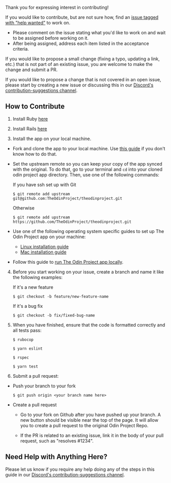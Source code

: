 Thank you for expressing interest in contributing!

If you would like to contribute, but are not sure how, find an [issue tagged with "help wanted"](https://github.com/TheOdinProject/theodinproject/labels/Help%20Wanted) to work on.
* Please comment on the issue stating what you'd like to work on and wait to be assigned before working on it. 
* After being assigned, address each item listed in the acceptance criteria. 

If you would like to propose a small change (fixing a typo, updating a link, etc.) that is not part of an existing issue, you are welcome to make the change and submit a PR.

If you would like to propose a change that is not covered in an open issue, please start by creating a new issue or discussing this in our [Discord's contribution-suggestions channel](https://discordapp.com/channels/505093832157691914/540903304046182425).

## How to Contribute
1. Install Ruby [here](https://www.theodinproject.com/courses/ruby-programming/lessons/installing-ruby-ruby-programming)

2. Install Rails [here](https://www.theodinproject.com/courses/ruby-on-rails/lessons/your-first-rails-application-ruby-on-rails)

3. Install the app on your local machine.

 * Fork and clone the app to your local machine. Use [this guide](https://help.github.com/articles/fork-a-repo/) if you don't know how to do that.
 * Set the upstream remote so you can keep your copy of the app synced with the original. To do that, go to your terminal and `cd` into your cloned odin project app directory. Then, use one of the following commands:

    If you have ssh set up with Git
    ```
    $ git remote add upstream git@github.com:TheOdinProject/theodinproject.git
    ```
    Otherwise
    ```
    $ git remote add upstream https://github.com/TheOdinProject/theodinproject.git
    ```

 * Use one of the following operating system specific guides to set up The Odin Project app on your machine:
    * [Linux installation guide](https://github.com/TheOdinProject/theodinproject/wiki/Linux-Installation-Guide)
    * [Mac installation guide](https://github.com/TheOdinProject/theodinproject/wiki/OSX-Installation-Guide)

 * Follow this guide to [run The Odin Project app locally](https://github.com/TheOdinProject/theodinproject/wiki/Running-The-Odin-Project-Locally).

4. Before you start working on your issue, create a branch and name it like the following examples:

    If it's a new feature
    ```
    $ git checkout -b feature/new-feature-name
    ```
    If it's a bug fix
    ```
    $ git checkout -b fix/fixed-bug-name
    ```

5. When you have finished, ensure that the code is formatted correctly and all tests pass:
 
    ```
    $ rubocop
    ```
 
    ```
    $ yarn eslint
    ```

    ```
    $ rspec
    ```
 
    ```
    $ yarn test
    ```

6. Submit a pull request:

  * Push your branch to your fork
    ```
    $ git push origin <your branch name here>
    ```

  * Create a pull request
    * Go to your fork on Github after you have pushed up your branch. A new button should be visible near the top of the page. It will allow you to create a pull request to the original Odin Project Repo.

    * If the PR is related to an existing issue, link it in the body of your pull request, such as "resolves #1234".

## Need Help with Anything Here?
Please let us know if you require any help doing any of the steps in this guide in our [Discord's contribution-suggestions channel](https://discordapp.com/channels/505093832157691914/540903304046182425).

